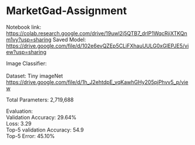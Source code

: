 # MarketGad-Assignment

Notebook link:
https://colab.research.google.com/drive/19uwl2j5QTB7_drlP1WqcRjiXTKQnm1vy?usp=sharing
Saved Model: https://drive.google.com/file/d/102e6evQZEp5CLiFXhauUULG0xGlEPJE5/view?usp=sharing
<br />

Image Classifier: <br /> <br />
Dataset: Tiny imageNet
         https://drive.google.com/file/d/1h_J2ehtdpE_vqKawhGHy205pjPhvv5_p/view <br />
         
Total Parameters: 2,719,688 <br />

Evaluation: <br />
Validation Accuracy: 29.64% <br />
Loss: 3.29 <br />
Top-5 validation Accuracy: 54.9 <br />
Top-5 Error: 45.10% <br />
